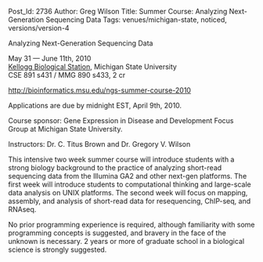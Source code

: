 Post_Id: 2736
Author: Greg Wilson
Title: Summer Course: Analyzing Next-Generation Sequencing Data
Tags: venues/michigan-state, noticed, versions/version-4

<p>Analyzing Next-Generation Sequencing Data</p>
<p>May 31 &mdash; June 11th, 2010<br />
<a href="http://www.kbs.msu.edu/">Kellogg Biological Station</a>, Michigan State University<br />
CSE 891 s431 / MMG 890 s433, 2 cr</p>
<p><a href="http://bioinformatics.msu.edu/ngs-summer-course-2010">http://bioinformatics.msu.edu/ngs-summer-course-2010</a></p>
<p>Applications are due by midnight EST, April 9th, 2010.</p>
<p>Course sponsor: Gene Expression in Disease and Development Focus Group at Michigan State University.</p>
<p>Instructors: Dr. C. Titus Brown and Dr. Gregory V. Wilson</p>
<p>This intensive two week summer course will introduce students with a strong biology background to the practice of analyzing short-read sequencing data from the Illumina GA2 and other next-gen platforms. The first week will introduce students to computational thinking and large-scale data analysis on UNIX platforms. The second week will focus on mapping, assembly, and analysis of short-read data for resequencing, ChIP-seq, and RNAseq.</p>
<p>No prior programming experience is required, although familiarity with some programming concepts is suggested, and bravery in the face of the unknown is necessary. 2 years or more of graduate school in a biological science is strongly suggested.</p>
